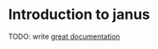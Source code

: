 # Introduction to janus

TODO: write [great documentation](http://jacobian.org/writing/what-to-write/)
